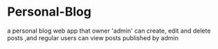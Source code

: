 # Personal-Blog
a personal blog web app that owner 'admin' can create, edit and delete posts ,and regular users can view posts published by admin 
